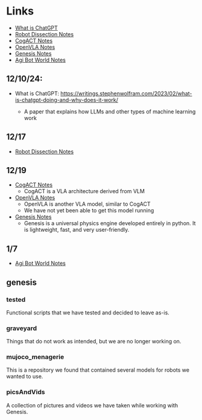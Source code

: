 # Links
* [What is ChatGPT](https://writings.stephenwolfram.com/2023/02/what-is-chatgpt-doing-and-why-does-it-work/)
* [Robot Dissection Notes](Notes/robotDissectionNotes.md)
* [CogACT Notes](Notes/CogACTnotes.md)
* [OpenVLA Notes](Notes/OpenVLAnotes.md)
* [Genesis Notes](Notes/genesisNotes.md)
* [Agi Bot World Notes](Notes/AgiBotWorldNotes.md)


## 12/10/24:
* What is ChatGPT: https://writings.stephenwolfram.com/2023/02/what-is-chatgpt-doing-and-why-does-it-work/

    * A paper that explains how LLMs and other types of machine learning work

## 12/17
* [Robot Dissection Notes](Notes/robotDissectionNotes.md)

## 12/19
* [CogACT Notes](Notes/CogACTnotes.md)
    * CogACT is a VLA architecture derived from VLM
* [OpenVLA Notes](Notes/OpenVLAnotes.md)
    * OpenVLA is another VLA model, similar to CogACT
    * We have not yet been able to get this model running
* [Genesis Notes](Notes/genesisNotes.md)
    * Genesis is a universal physics engine developed entirely in python. It is lightweight, fast, and very user-friendly.

## 1/7
* [Agi Bot World Notes](Notes/AgiBotWorldNotes.md)


## genesis

### tested
Functional scripts that we have tested and decided to leave as-is.

### graveyard
Things that do not work as intended, but we are no longer working on.

### mujoco_menagerie
This is a repository we found that contained several models for robots we wanted to use.

### picsAndVids
A collection of pictures and videos we have taken while working with Genesis.

